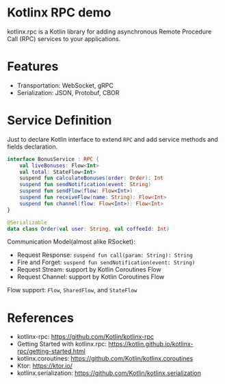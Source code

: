Kotlinx RPC demo
=================

kotlinx.rpc is a Kotlin library for adding asynchronous Remote Procedure Call (RPC) services to your applications.

# Features

* Transportation: WebSocket, gRPC
* Serialization: JSON, Protobuf, CBOR

# Service Definition

Just to declare Kotlin interface to extend `RPC` and add service methods and fields declaration.

```kotlin
interface BonusService : RPC {
    val liveBonuses: Flow<Int>
    val total: StateFlow<Int>
    suspend fun calculateBonuses(order: Order): Int
    suspend fun sendNotification(event: String)
    suspend fun sendFlow(flow: Flow<Int>)
    suspend fun receiveFlow(name: String): Flow<Int>
    suspend fun channel(flow: Flow<Int>): Flow<Int>
}

@Serializable
data class Order(val user: String, val coffeeId: Int)
```

Communication Model(almost alike RSocket):

* Request Response: `suspend fun call(param: String): String`
* Fire and Forget: `suspend fun sendNotification(event: String)`
* Request Stream: support by Kotlin Coroutines Flow
* Request Channel: support by Kotlin Coroutines Flow

Flow support: `Flow`, `SharedFlow`, and `StateFlow`

# References

* kotlinx-rpc: https://github.com/Kotlin/kotlinx-rpc
* Getting Started with kotlinx.rpc: https://kotlin.github.io/kotlinx-rpc/getting-started.html
* kotlinx.coroutines: https://github.com/Kotlin/kotlinx.coroutines
* Ktor: https://ktor.io/
* kotlinx.serialization: https://github.com/Kotlin/kotlinx.serialization